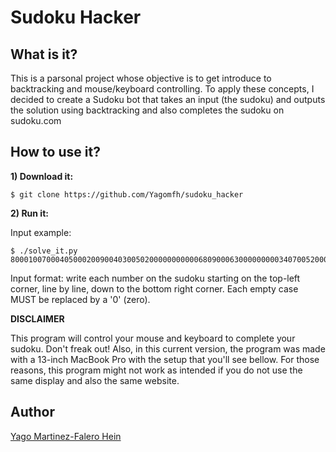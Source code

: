# Sudoku Hacker

## What is it?

This is a parsonal project whose objective is to get introduce to backtracking and mouse/keyboard controlling. To apply these concepts, I decided to create a Sudoku bot that takes an input (the sudoku) and outputs the solution using backtracking and also completes the sudoku on sudoku.com

## How to use it?

**1) Download it:**

```
$ git clone https://github.com/Yagomfh/sudoku_hacker
```

**2) Run it:**

Input example:

```
$ ./solve_it.py 800010070004050002009004030050200000000000680900063000000000340700520001080000000
```

Input format: write each number on the sudoku starting on the top-left corner, line by line, down to the bottom right corner. Each empty case MUST be replaced by a '0' (zero).

**DISCLAIMER**

This program will control your mouse and keyboard to complete your sudoku. Don't freak out! 
Also, in this current version, the program was made with a 13-inch MacBook Pro with the setup that you'll see bellow. For those reasons, this program might not work as intended if you do not use the same display and also the same website.

## Author

[Yago Martinez-Falero Hein](https://github.com/Yagomfh)
